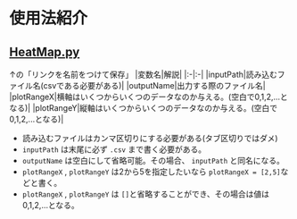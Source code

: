 # 使用法紹介
## <a href="https://raw.githubusercontent.com/Yuta-Iwase/workPython/master/hist/HistgramPlot.py">HeatMap.py</a>
↑の「リンクを名前をつけて保存」
|変数名|解説|
|:-|:-|
|inputPath|読み込むファイル名(csvである必要がある)|
|outputName|出力する際のファイル名|
|plotRangeX|横軸はいくつからいくつのデータなのか与える。(空白で0,1,2,...となる)|
|plotRangeY|縦軸はいくつからいくつのデータなのか与える。(空白で0,1,2,...となる)|
- 読み込むファイルはカンマ区切りにする必要がある(タブ区切りではダメ)
- `inputPath` は末尾に必ず `.csv` まで書く必要がある。
- `outputName` は空白にして省略可能。その場合、 `inputPath` と同名になる。
- `plotRangeX` , `plotRangeY` は2から5を指定したいなら `plotRangeX = [2,5]`などと書く。
- `plotRangeX` , `plotRangeY` は `[]`と省略することができ、その場合は値は0,1,2,...となる。
